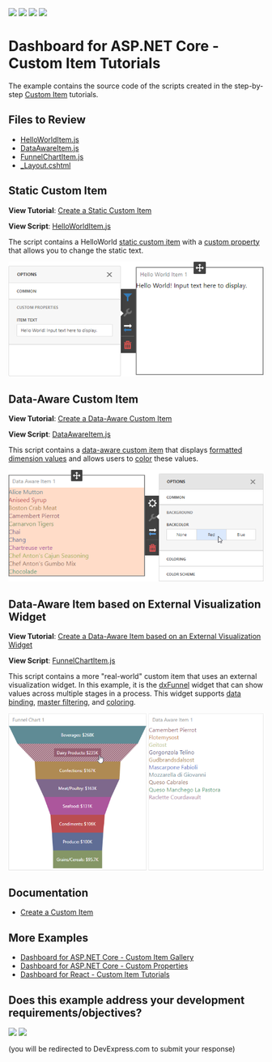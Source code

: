 <!-- default badges list -->
![](https://img.shields.io/endpoint?url=https://codecentral.devexpress.com/api/v1/VersionRange/393051741/22.1.4%2B)
[![](https://img.shields.io/badge/Open_in_DevExpress_Support_Center-FF7200?style=flat-square&logo=DevExpress&logoColor=white)](https://supportcenter.devexpress.com/ticket/details/T1019660)
[![](https://img.shields.io/badge/📖_How_to_use_DevExpress_Examples-e9f6fc?style=flat-square)](https://docs.devexpress.com/GeneralInformation/403183)
[![](https://img.shields.io/badge/💬_Leave_Feedback-feecdd?style=flat-square)](#does-this-example-address-your-development-requirementsobjectives)
<!-- default badges end -->
# Dashboard for ASP.NET Core - Custom Item Tutorials

The example contains the source code of the scripts created in the step-by-step [Custom Item](https://docs.devexpress.com/Dashboard/117546/web-dashboard/ui-elements-and-customization/create-a-custom-item) tutorials.

<!-- default file list -->

## Files to Review

* [HelloWorldItem.js](./CS/AspNetCoreCustomItemTutorials/wwwroot/js/HelloWorldItem.js)
* [DataAwareItem.js](./CS/AspNetCoreCustomItemTutorials/wwwroot/js/DataAwareItem.js)
* [FunnelChartItem.js](./CS/AspNetCoreCustomItemTutorials/wwwroot/js/FunnelChartItem.js)
* [_Layout.cshtml](./CS/AspNetCoreCustomItemTutorials/Pages/_Layout.cshtml)

<!-- default file list end -->

## Static Custom Item

**View Tutorial**: [Create a Static Custom Item](https://docs.devexpress.com/Dashboard/119836/web-dashboard/ui-elements-and-customization/create-a-custom-item/create-a-static-item)

**View Script**: [HelloWorldItem.js](CS/AspNetCoreCustomItemTutorials/wwwroot/js/HelloWorldItem.js)

The script contains a HelloWorld [static custom item](https://docs.devexpress.com/Dashboard/119836/web-dashboard/ui-elements-and-customization/create-a-custom-item/create-a-static-item) with a [custom property](https://docs.devexpress.com/Dashboard/401702/web-dashboard/client-side-customization/custom-properties) that allows you to change the static text.

![](images/hello-world-item.png)


## Data-Aware Custom Item

**View Tutorial**: [Create a Data-Aware Custom Item](https://docs.devexpress.com/Dashboard/119837/web-dashboard/ui-elements-and-customization/create-a-custom-item/create-a-data-aware-item)

**View Script**: [DataAwareItem.js](CS/AspNetCoreCustomItemTutorials/wwwroot/js/DataAwareItem.js)

This script contains a [data-aware custom item](https://docs.devexpress.com/Dashboard/119837/web-dashboard/ui-elements-and-customization/create-a-custom-item/create-a-data-aware-item) that displays [formatted](https://docs.devexpress.com/Dashboard/116539/common-features/data-shaping/formatting-data) [dimension values](https://docs.devexpress.com/Dashboard/116535/common-features/data-shaping/grouping) and allows users to [color](https://docs.devexpress.com/Dashboard/116915/common-features/appearance-customization/coloring) these values.

![](images/data-aware-item.png)

## Data-Aware Item based on External Visualization Widget

**View Tutorial**: [Create a Data-Aware Item based on an External Visualization Widget](https://docs.devexpress.com/Dashboard/119838/web-dashboard/ui-elements-and-customization/create-a-custom-item/create-a-data-aware-item-using-an-external-visualization-widget)

**View Script**: [FunnelChartItem.js](CS/AspNetCoreCustomItemTutorials/wwwroot/js/FunnelChartItem.js)

This script contains a more "real-world" custom item that uses an external visualization widget. In this example, it is the [dxFunnel](https://js.devexpress.com/DevExtreme/ApiReference/UI_Components/dxFunnel/) widget that can show values across multiple stages in a process. This widget supports [data binding](https://docs.devexpress.com/Dashboard/116982/web-dashboard/create-dashboards-on-the-web/binding-dashboard-items-to-data/bind-dashboard-items-to-data-in-the-web-dashboards-ui), [master filtering](https://docs.devexpress.com/Dashboard/117060/web-dashboard/create-dashboards-on-the-web/interactivity/master-filtering), and [coloring](https://docs.devexpress.com/Dashboard/117152/web-dashboard/create-dashboards-on-the-web/appearance-customization/coloring).

![](images/external-widget-item.png)

## Documentation

* [Create a Custom Item](https://docs.devexpress.com/Dashboard/117546/web-dashboard/ui-elements-and-customization/create-a-custom-item)

## More Examples

* [Dashboard for ASP.NET Core - Custom Item Gallery](https://github.com/DevExpress-Examples/asp-net-core-dashboard-custom-item-gallery)
* [Dashboard for ASP.NET Core - Custom Properties](https://github.com/DevExpress-Examples/asp-net-core-dashboard-custom-properties-sample)
* [Dashboard for React - Custom Item Tutorials](https://github.com/DevExpress-Examples/dashboard-react-app-custom-item-tutorials)
<!-- feedback -->
## Does this example address your development requirements/objectives?

[<img src="https://www.devexpress.com/support/examples/i/yes-button.svg"/>](https://www.devexpress.com/support/examples/survey.xml?utm_source=github&utm_campaign=asp-net-core-dashboard-custom-item-tutorials&~~~was_helpful=yes) [<img src="https://www.devexpress.com/support/examples/i/no-button.svg"/>](https://www.devexpress.com/support/examples/survey.xml?utm_source=github&utm_campaign=asp-net-core-dashboard-custom-item-tutorials&~~~was_helpful=no)

(you will be redirected to DevExpress.com to submit your response)
<!-- feedback end -->
